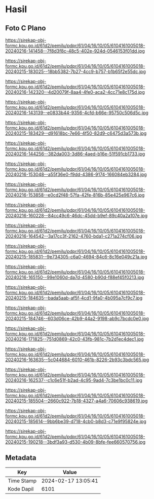 # Hasil

## Foto C Plano

https://sirekap-obj-formc.kpu.go.id/61d2/pemilu/pdpr/61/04/16/10/05/6104161005018-20240216-141458--7f8d3f8c-48c5-402e-924d-0546153f01dd.jpg

https://sirekap-obj-formc.kpu.go.id/61d2/pemilu/pdpr/61/04/16/10/05/6104161005018-20240215-183025--18bb5382-7b27-4cc9-b757-b1b65f2e55dc.jpg

https://sirekap-obj-formc.kpu.go.id/61d2/pemilu/pdpr/61/04/16/10/05/6104161005018-20240216-142320--4d20079f-8aa4-4fe0-aca2-4cc71e8c175d.jpg

https://sirekap-obj-formc.kpu.go.id/61d2/pemilu/pdpr/61/04/16/10/05/6104161005018-20240216-143139--e0833b44-9356-4cfd-b66e-95750c506d5c.jpg

https://sirekap-obj-formc.kpu.go.id/61d2/pemilu/pdpr/61/04/16/10/05/6104161005018-20240215-183429--d91618bc-7e66-4f50-82d9-c6475d3a573b.jpg

https://sirekap-obj-formc.kpu.go.id/61d2/pemilu/pdpr/61/04/16/10/05/6104161005018-20240216-144256--382da003-3d86-4aed-b16e-51f591cb1733.jpg

https://sirekap-obj-formc.kpu.go.id/61d2/pemilu/pdpr/61/04/16/10/05/6104161005018-20240216-153048--a55f36e0-f9dd-4386-9174-166084eb3284.jpg

https://sirekap-obj-formc.kpu.go.id/61d2/pemilu/pdpr/61/04/16/10/05/6104161005018-20240216-153858--e0cd2f48-57fa-42fe-816b-85e425e967c6.jpg

https://sirekap-obj-formc.kpu.go.id/61d2/pemilu/pdpr/61/04/16/10/05/6104161005018-20240216-160228--84cc49c6-46dc-45dd-b9ef-89c40a2a107e.jpg

https://sirekap-obj-formc.kpu.go.id/61d2/pemilu/pdpr/61/04/16/10/05/6104161005018-20240216-164542--3a17cc3f-2162-4760-bda1-c271a274cf06.jpg

https://sirekap-obj-formc.kpu.go.id/61d2/pemilu/pdpr/61/04/16/10/05/6104161005018-20240215-185831--9e734305-c6a0-4694-84c6-8c16e049c21a.jpg

https://sirekap-obj-formc.kpu.go.id/61d2/pemilu/pdpr/61/04/16/10/05/6104161005018-20240216-165150--99e1060d-da7d-4580-b90d-f88ef45f0213.jpg

https://sirekap-obj-formc.kpu.go.id/61d2/pemilu/pdpr/61/04/16/10/05/6104161005018-20240215-184635--bada5aab-af5f-4cd1-9fa0-4b095a7cf9c7.jpg

https://sirekap-obj-formc.kpu.go.id/61d2/pemilu/pdpr/61/04/16/10/05/6104161005018-20240215-184746--603d06ce-42b9-44a2-9198-ab9c7bcdc0e0.jpg

https://sirekap-obj-formc.kpu.go.id/61d2/pemilu/pdpr/61/04/16/10/05/6104161005018-20240216-171825--751d0869-42c0-43fb-981c-7b2d1ec4dec1.jpg

https://sirekap-obj-formc.kpu.go.id/61d2/pemilu/pdpr/61/04/16/10/05/6104161005018-20240216-163635--5c044684-6010-461b-8226-2b93c3bdc565.jpg

https://sirekap-obj-formc.kpu.go.id/61d2/pemilu/pdpr/61/04/16/10/05/6104161005018-20240216-162537--c1c6e51f-b2ad-4c95-9ad4-7c3be1bc0c11.jpg

https://sirekap-obj-formc.kpu.go.id/61d2/pemilu/pdpr/61/04/16/10/05/6104161005018-20240215-185504--2660c922-7b18-4327-a4a6-70606c938619.jpg

https://sirekap-obj-formc.kpu.go.id/61d2/pemilu/pdpr/61/04/16/10/05/6104161005018-20240215-185614--9bb6be39-d718-4cb0-b8d3-c71e9f95824e.jpg

https://sirekap-obj-formc.kpu.go.id/61d2/pemilu/pdpr/61/04/16/10/05/6104161005018-20240215-190218--3bdf3a93-d530-4b09-8bfe-fee660570756.jpg


## Metadata

| Key        | Value               |
| ---------- | ------------------- |
| Time Stamp | 2024-02-17 13:05:41 |
| Kode Dapil | 6101                |



